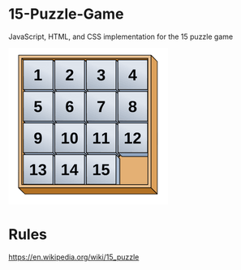 # 15-Puzzle-Game
JavaScript, HTML, and CSS implementation for the 15 puzzle game

![alt text](https://github.com/CGalezo/15-Puzzle-Game/blob/main/assets/img/15-game-puzzle.png)

# Rules

https://en.wikipedia.org/wiki/15_puzzle
